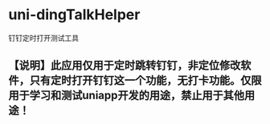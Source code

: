 # uni-dingTalkHelper
 钉钉定时打开测试工具
 
## 【说明】此应用仅用于定时跳转钉钉，非定位修改软件，只有定时打开钉钉这一个功能，无打卡功能。仅限用于学习和测试uniapp开发的用途，禁止用于其他用途！
 

 
 
